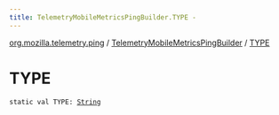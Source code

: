 ```yaml
---
title: TelemetryMobileMetricsPingBuilder.TYPE - 
---
```


[org.mozilla.telemetry.ping](../index.html) / [TelemetryMobileMetricsPingBuilder](index.html) / [TYPE](./-t-y-p-e.html)

# TYPE

`static val TYPE: `[`String`](https://kotlinlang.org/api/latest/jvm/stdlib/kotlin/-string/index.html)